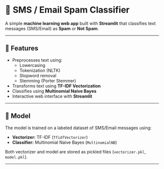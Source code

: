 # 📧 SMS / Email Spam Classifier  

A simple **machine learning web app** built with **Streamlit** that classifies text messages (SMS/Email) as **Spam** or **Not Spam**.  

---

## 🚀 Features  
- Preprocesses text using:  
  - Lowercasing  
  - Tokenization (NLTK)  
  - Stopword removal  
  - Stemming (Porter Stemmer)  
- Transforms text using **TF-IDF Vectorization**  
- Classifies using **Multinomial Naive Bayes**  
- Interactive web interface with **Streamlit**  


---

## 🧠 Model  
The model is trained on a labeled dataset of SMS/Email messages using:  
- **Vectorizer:** TF-IDF (`TfidfVectorizer`)  
- **Classifier:** Multinomial Naive Bayes (`MultinomialNB`)  

Both vectorizer and model are stored as pickled files (`vectorizer.pkl`, `model.pkl`).  

---




